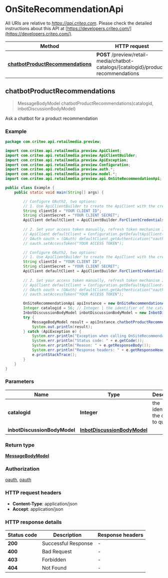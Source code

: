 # OnSiteRecommendationApi

All URIs are relative to *https://api.criteo.com*. Please check the detailed instructions about this API at [https://developers.criteo.com/](https://developers.criteo.com/).

| Method | HTTP request | Description |
|------------- | ------------- | -------------|
| [**chatbotProductRecommendations**](OnSiteRecommendationApi.md#chatbotProductRecommendations) | **POST** /preview/retail-media/chatbot-catalogs/{catalogid}/product-recommendations |  |



## chatbotProductRecommendations

> MessageBodyModel chatbotProductRecommendations(catalogid, inbotDiscussionBodyModel)



Ask a chatbot for a product recommendation

### Example

```java
package com.criteo.api.retailmedia.preview;

import com.criteo.api.retailmedia.preview.ApiClient;
import com.criteo.api.retailmedia.preview.ApiClientBuilder;
import com.criteo.api.retailmedia.preview.ApiException;
import com.criteo.api.retailmedia.preview.Configuration;
import com.criteo.api.retailmedia.preview.auth.*;
import com.criteo.api.retailmedia.preview.model.*;
import com.criteo.api.retailmedia.preview.api.OnSiteRecommendationApi;

public class Example {
    public static void main(String[] args) {

        // Configure OAuth2, two options:
        // 1. Use ApiClientBuilder to create the ApiClient with the credentials you want, refresh token mechanism IS handled for you 💚
        String clientId = "YOUR CLIENT ID";
        String clientSecret = "YOUR CLIENT SECRET";
        ApiClient defaultClient = ApiClientBuilder.ForClientCredentials(clientId, clientSecret);
        
        // 2. Set your access token manually, refresh token mechanism IS NOT handled by the client
        // ApiClient defaultClient = Configuration.getDefaultApiClient();
        // OAuth oauth = (OAuth) defaultClient.getAuthentication("oauth");
        // oauth.setAccessToken("YOUR ACCESS TOKEN");

        // Configure OAuth2, two options:
        // 1. Use ApiClientBuilder to create the ApiClient with the credentials you want, refresh token mechanism IS handled for you 💚
        String clientId = "YOUR CLIENT ID";
        String clientSecret = "YOUR CLIENT SECRET";
        ApiClient defaultClient = ApiClientBuilder.ForClientCredentials(clientId, clientSecret);
        
        // 2. Set your access token manually, refresh token mechanism IS NOT handled by the client
        // ApiClient defaultClient = Configuration.getDefaultApiClient();
        // OAuth oauth = (OAuth) defaultClient.getAuthentication("oauth");
        // oauth.setAccessToken("YOUR ACCESS TOKEN");

        OnSiteRecommendationApi apiInstance = new OnSiteRecommendationApi(defaultClient);
        Integer catalogid = 56; // Integer | the identifier of the catalog to query
        InbotDiscussionBodyModel inbotDiscussionBodyModel = new InbotDiscussionBodyModel(); // InbotDiscussionBodyModel | 
        try {
            MessageBodyModel result = apiInstance.chatbotProductRecommendations(catalogid, inbotDiscussionBodyModel);
            System.out.println(result);
        } catch (ApiException e) {
            System.err.println("Exception when calling OnSiteRecommendationApi#chatbotProductRecommendations");
            System.err.println("Status code: " + e.getCode());
            System.err.println("Reason: " + e.getResponseBody());
            System.err.println("Response headers: " + e.getResponseHeaders());
            e.printStackTrace();
        }
    }
}
```

### Parameters


| Name | Type | Description  | Notes |
|------------- | ------------- | ------------- | -------------|
| **catalogid** | **Integer**| the identifier of the catalog to query | |
| **inbotDiscussionBodyModel** | [**InbotDiscussionBodyModel**](InbotDiscussionBodyModel.md)|  | |

### Return type

[**MessageBodyModel**](MessageBodyModel.md)

### Authorization

[oauth](../README.md#oauth), [oauth](../README.md#oauth)

### HTTP request headers

- **Content-Type**: application/json
- **Accept**: application/json


### HTTP response details
| Status code | Description | Response headers |
|-------------|-------------|------------------|
| **200** | Successful Response |  -  |
| **400** | Bad Request |  -  |
| **403** | Forbidden |  -  |
| **404** | Not Found |  -  |

